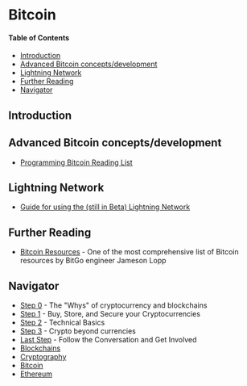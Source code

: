 # Bitcoin

#### Table of Contents
- [Introduction](#introduction)
- [Advanced Bitcoin concepts/development](#advanced-bitcoin-conceptsdevelopment)
- [Lightning Network](#lightning-network)
- [Further Reading](#further-reading)
- [Navigator](#navigator)

## Introduction

## Advanced Bitcoin concepts/development
- [Programming Bitcoin Reading List](https://github.com/jashmenn/bitcoin-reading-list)

## Lightning Network
- [Guide for using the (still in Beta) Lightning Network](https://www.coindesk.com/how-to-send-a-lightning-transaction-even-if-you-may-not-want-to/)

## Further Reading
- [Bitcoin Resources](https://lopp.net/bitcoin.html) - One of the most comprehensive list of Bitcoin resources by BitGo engineer Jameson Lopp

## Navigator
- [Step 0](../step0.md) - The "Whys" of cryptocurrency and blockchains
- [Step 1](../step1.md) - Buy, Store, and Secure your Cryptocurrencies
- [Step 2](../step2.md) - Technical Basics
- [Step 3](../step3.md) - Crypto beyond currencies
- [Last Step](../last-step.md) - Follow the Conversation and Get Involved
- [Blockchains](../blockchains/blockchains.md)
- [Cryptography](../cryptography/introduction.md)
- [Bitcoin](../bitcoin/bitcoin.md)
- [Ethereum](../ethereum/ethereum.md)
